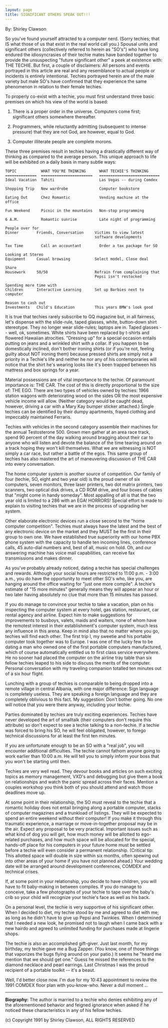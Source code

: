 ```yaml
---
layout: page
title: SIGNIFICANT OTHERS SPEAK OUT!!!
---
```


By: Shirley Clawson 

So you've found yourself attracted to a computer nerd. (Sorry 
techies; that IS what those of us that exist in the real world call you.) Spousal 
units and significant others (collectively referred to herein as "SO's") 
who have long endured the idiosyncrasies of their techie mates have banded together 
to provide the unsuspecting "future significant other" a peek at existence 
with: THE TECHIE. But first, a couple of disclaimers: All persons and events 
portrayed in this article are real and any resemblance to actual people or incidents 
is entirely intentional. Techies portrayed herein are of the male variety but 
male SO's have confirmed that they experience the same phenomenon in relation 
to their female techies. 

To properly co-exist with a techie, you must first understand 
three basic premises on which his view of the world is based:

1. There is a proper order in the universe. Computers come first; 
significant others somewhere thereafter.

2. Programmers, while reluctantly admitting (subsequent to intense 
pressure) that they are not God, are however, equal to God.

3. Computer illiterate people are complete morons.

These three premises result in techies having a drastically 
different way of thinking as compared to the average person. This unique approach 
to life will be exhibited on a daily basis in many subtle ways: 

```
TOPIC           WHAT YOU'RE THINKING      WHAT TECHIE'S THINKING 
==============  =======================   =========================== 
Ideal Vacation  Tahiti                    Las Vegas -- during Comdex
 
Shopping Trip   New wardrobe              Computer bookstore 
 
Eating Out      Chez Romantic             Vending machine at the office 
 
Fun Weekend     Picnic in the mountains   Non-stop programming 
 
6 A.M.          Romantic sunrise          Late night of programming 
 
People over for 
Dinner        Friends, Conversation     Victims to view latest 
                                        software developments 
 
Tax Time        Call an accountant        Order a tax package for SO 
 
Looking at Stereo 
Equipment     Casual browsing           Select model, Close deal 
 
Share 
Housework     50/50                     Refrain from complaining that 
                                        Pepsi isn't restocked 

Spending more time with 
Children      Interactive Learning      Set up Barbies next to computer 
 
Reason to cash out 
Investments   Child's Education         This years BMW's look good 
```

It is true that techies rarely subscribe to GQ magazine but, in all 
fairness, let's dispense with the slide-rule, taped glasses, white, 
button-down shirt stereotype. They no longer wear slide-rules; 
laptops are in. Taped glasses -- well, ok, sometimes. White shirts 
have been replaced by t-shirts and flowered Hawaiian atrocities. 
"Dressing up" for a special occasion entails putting on jeans and 
a wrinkled shirt with a collar. If you happen to be domestically 
inclined, don't bother ironing shirts (or if you're not, feeling 
guilty about NOT ironing them) because pressed shirts are simply not a 
priority in a Techie's life and neither he nor any of his contemporaries 
will notice that the shirt he's wearing looks like it's been trapped 
between his mattress and box springs for a year.

Material possessions are of vital importance to the techie. Of 
paramount importance is: THE CAR. The cost of this is directly 
proportional to the size of: THE EGO. There are two types of vehicles 
owned by techies: 1966 station wagons with deteriorating wood on the 
sides OR the most expensive vehicle income will allow. (Neither 
category would be caught dead, however, driving a car with a Mary Kay 
bumper sticker attached.) Single techies can be identified by their 
dumpy apartments, frayed clothing and impeccably maintained Ferraris. 

Techies with vehicles in the second category assemble their machines 
for the annual Testosterone 500. Grown men gather at an area race 
track, spend 90 percent of the day walking around bragging about their 
car to anyone who will listen and devote the balance of the time 
tearing around on a track hoping they won't kill themselves. What we 
are witnessing is NOT simply a car race, but rather a battle of the 
egos. This same group of techies has also mastered the art of 
maneuvering discussion of THE CAR into every conversation. 

The home computer system is another source of competition. Our family 
of four (techie, SO, eight and two year old) is the proud owner of six 
computers, seven monitors, three laser printers, two dot matrix 
printers, two scanners, two optical disk drives, a CD ROM drive, and 
four boxes of cables that "might come in handy someday". Most 
appalling of all is that the two year old is limited to a 286 with an 
EGA! HORRORS! Special effort is made to explain to visiting techies 
that we are in the process of upgrading her system. 

Other elaborate electronic devices run a close second to the "home 
computer competition". Techies must always have the latest and the 
best of any electronic device on the market and they MUST be the first 
in their group to own one. We have established true superiority with 
our home PBX phone system with the capacity to handle ten incoming 
lines, conference calls, 45 auto-dial numbers and, best of all, music 
on hold. Oh, and our answering machine has voice mail capabilities, 
can receive fax transmissions and makes dinner. 

As you've probably already noticed, dating a techie has special 
challenges and rewards. Although your social hours are restricted to 
11:00 p.m. - 3:00 a.m., you do have the opportunity to meet other SO's 
who, like you, are hanging around the office waiting for "just one 
more compile". A techie's estimate of "15 more minutes" generally
means they will appear an hour or two later having absolutely no clue 
that more than 15 minutes has passed. 

If you do manage to convince your techie to take a vacation, plan on 
his inspecting the computer system at every hotel, gas station, 
restaurant, car rental agency and airline. Expect him to make 
suggestions for improvements to busboys, valets, maids and waiters, 
none of whom have the remotest interest in their establishment's 
computer system, much less any influence in this arena. Keep in mind 
also that no matter where you go, techies will find each other. The 
first trip I, my sweetie and his portable computer took together was 
to Europe. I was one of the lucky few to be dating a man who owned 
one of the first portable computers manufactured, which of course 
automatically entitled us to first class service everywhere. He no 
sooner had placed the computer on the airline tray table than six 
fellow techies leaped to his side to discuss the merits of the 
computer. Personal conversation with my traveling companion totalled 
ten minutes out of a six hour flight. 

Lunching with a group of techies is comparable to being dropped into a 
remote village in central Albania, with one major difference: Sign 
language is completely useless. They are speaking a foreign language 
and they are completely oblivious to this fact. My suggestion: Don't 
bother going. No one will notice that you were there anyway, including 
your techie. 

Parties dominated by techies are truly exciting experiences. Techies 
have never developed the art of smalltalk (their computers don't 
require this attribute) so don't expect to see a techie talking to a 
non-techie. If a techie was forced to bring his SO, he will feel 
obligated, however, to forego technical discussions for at least the 
first ten minutes. 

If you are unfortunate enough to be an SO with a "real job", you will 
encounter additional difficulties. The techie cannot fathom anyone 
going to work earlier than 10:00 a.m. He will tell you to simply 
inform your boss that you won't be starting until then. 

Techies are very well read. They devour books and articles on such 
exciting topics as memory management, VXD's and debugging but give 
them a book on relationships and watch the panic spread across their 
faces. Mention a couples workshop you think both of you should attend 
and watch those deadlines move up. 

At some point in their relationship, the SO must reveal to the
techie that a romantic holiday does not entail bringing along a 
portable computer, stacks of computer magazines and a trunkload 
of listings. They will be expected to spend an entire weekend 
without their computer! If you make it through this traumatic 
experience, a marriage or move-in-together proposal may be in the 
air. Expect any proposal to be very practical. Important issues 
such as what kind of dog you will get, how much money will be 
allotted to ego-related purchases, and how much space will be 
allocated for the special, hands-off place for his computers in 
your future home must be settled before a techie will even 
consider a permanent relationship. (Critical tip: This 
allotted space will double in size within six months, often 
spewing out into other areas of your home if you have not planned 
ahead.) Your wedding date will be arranged around development 
conferences, COMDEX and technical crises. 

If, at some point in your relationship, you decide to have children,
you will have to fit baby-making in between compiles. If you do 
manage to conceive, take a few photographs of your techie to tape over 
the baby's crib so your child will recognize your techie's face as 
well as his back. 

On a personal level, the techie is very supportive of his significant
other. When I decided to diet, my techie stood by me and agreed to 
diet with me; as long as he didn't have to give up Pepsi and Twinkies. 
When I determined that I needed a new look, he promised not to laugh 
when I came back with a new hairdo and agreed to unlimited funding for 
purchases made at lingerie shops. 

The techie is also an accomplished gift-giver. Just last month, for 
my birthday, my techie gave me a Bug Zapper. (You know, one of those 
things that vaporizes the bugs flying around on your patio.) It seems 
he "heard me mention that we should get one." Guess he missed the 
references to the diamond necklace and pearl earrings. Last Christmas 
I was the proud recipient of a portable toolkit -- it's a beaut. 

Well, I'd better close now. I'm due for my 10:43 appointment to 
review the 1991 COMDEX floor plan with you-know-who. Never a dull 
moment ... 

---

**Biography:** The author is married to a techie 
who denies exhibiting any of the aforementioned behavior and feigned ignorance 
when asked if he noticed these characteristics in any of his fellow techies. 

(c) Copyright 1991 by Shirley Clawson, ALL RIGHTS RESERVED
